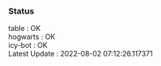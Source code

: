 ### Status


table : OK  
hogwarts : OK  
icy-bot : OK  
Latest Update : 2022-08-02 07:12:26.117371
